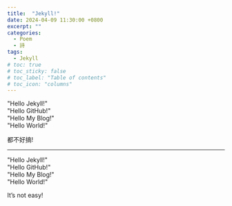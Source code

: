 ```yaml
---
title:  "Jekyll!"
date: 2024-04-09 11:30:00 +0800
excerpt: ""
categories: 
  - Poem
  - 詩
tags:
  - Jekyll
# toc: true
# toc_sticky: false
# toc_label: "Table of contents"
# toc_icon: "columns"
---
```


"Hello Jekyll!"  
"Hello GitHub!"  
"Hello My Blog!"  
"Hello World!"  

都不好搞!  

---

"Hello Jekyll!"  
"Hello GitHub!"  
"Hello My Blog!"  
"Hello World!"  

It’s not easy!
